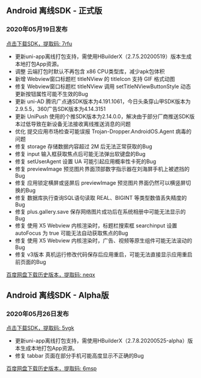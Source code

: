 ## Android 离线SDK - 正式版

### 2020年05月19日发布
[点击下载SDK，提取码: 7rfu](https://pan.baidu.com/s/14SZ-CjlbaNtGHk3CpamgXQ)

+ 更新uni-app离线打包支持，需使用HBuilderX（2.7.5.20200519）版本生成本地打包App资源。	
+ 调整 云端打包时默认不再包含 x86 CPU类型库，减少apk包体积
+ 新增 Webview窗口标题栏 titleNView 的 titleIcon 支持 GIF 格式动图
+ 修复 Webview窗口标题栏 titleNView 调用 setTitleNViewButtonStyle 动态更新按钮属性可能不生效的Bug
+ 更新 uni-AD 腾讯广点通SDK版本为4.191.1061，今日头条穿山甲SDK版本为2.9.5.5，360广告SDK版本为4.14.3151
+ 更新 UniPush 使用的个推SDK版本为2.14.0.0，解决由于部分厂商推送SDK版本过低导致在新设备无法接收离线推送消息的问题
+ 优化 提交应用市场检查可能误报 Trojan-Dropper.AndroidOS.Agent 病毒的问题
+ 修复 storage 存储数据内容超过 2M 后无法正常获取的Bug
+ 修复 input 输入框获取焦点后可能无法弹出软键盘的Bug
+ 修复 setUserAgent 设置 UA 可能引起应用概率性卡死的Bug
+ 修复 previewImage 预览图片界面顶部数字指示器在刘海屏手机上被遮挡的Bug
+ 修复 应用锁定横屏或竖屏后 previewImage 预览图片界面仍然可以横竖屏切换的Bug
+ 修复 数据库执行查询SQL语句读取 REAL、BIGINT 等类型数值丢失精度的Bug
+ 修复 plus.gallery.save 保存网络图片成功后在系统相册中可能无法显示的Bug
+ 修复 使用 X5 Webview 内核渲染时，标题栏搜索框 searchinput 设置 autoFocus 为 true 可能无法自动获取焦点的Bug
+ 修复 使用 X5 Webview 内核渲染时，广告、视频等原生组件可能无法滚动的Bug
+ 修复 v3版本 真机运行修改代码保存后应用重启，可能无法直接显示应用重启前页面的Bug

[百度网盘下载历史版本，提取码: neqx](https://pan.baidu.com/s/1Gpbnq3wLvvnRO6W-SlvVpA)



## Android 离线SDK - Alpha版

### 2020年05月26日发布
[点击下载SDK，提取码: 5vgk](https://pan.baidu.com/s/1NLBTW94Im_zg5R38Wiijdg)

+ 更新uni-app离线打包支持，需使用HBuilderX（2.7.8.20200525-alpha）版本生成本地打包App资源。	
+ 修复 tabbar 页面在部分手机可能高度显示不正确的Bug

[百度网盘下载历史版本，提取码: 6msp](https://pan.baidu.com/s/10fne34bwxWGtDJTd4PhroA)
